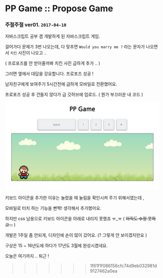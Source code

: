 # PP Game :: Propose Game #

### 주절주절 ver01. `2017-04-10`

자바스크립트 공부 겸 개발하게 된 자바스크립트 게임.

걸어가다 문제가 3번 나오는데, 다 맞추면 `Would you marry me ?` 라는 문자가 나오면서 `치킨` 사진이 나오고 ..

( 프로포즈를 안 받아줄까봐 치킨 사진 급하게 추가 .. )

그러면 옆에서 대답을 강요합니다. 프로포즈 성공 !

남자친구에게 보여주기 5시간전에 급하게 모바일로 전환했어요.

프로포즈 성공 후 건들지 않다가 급 깃허브에 업로드. ( 뭔가 부끄러운 내 코드 )

<img src="https://github.com/arikim92/pp-game/blob/master/assets/pp-game-ss01.png" alt="screenshot">

키보드 아이콘을 추가한 이유는 눌렸을 때 눌림을 확인시켜 주기 위해서였는데 ,

모바일로 터치 하는 기능을 빤짝! 생각해서 추가했어요.

하지만 css 남용으로 키보드 아이콘을 아래로 내리지 못했죠 ㅠ_ㅠ ( ~~아직도 수정 못하고 ..~~ )

개발은 1주일 좀 안되게, 디자인에 손이 많이 갔어요. (? 그렇게 안 보이겠지만요 )

구상은 15 ~ 16년도에 하다가 17년도 3월에 완성시켰네요.

오늘은 여기까지 .. 퇴근 !
>>>>>>> 1f61f1f086156cfc74d9eb032981d9127462a0ea
